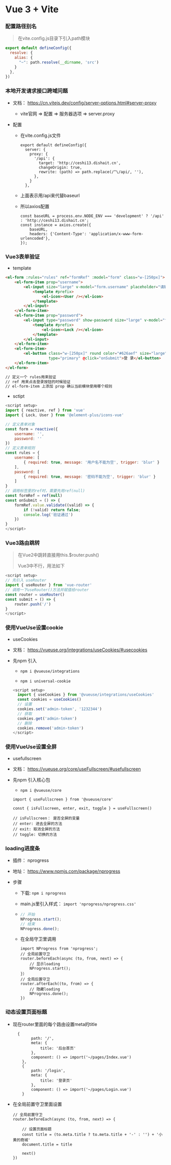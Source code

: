 # Vue 3 + Vite

### 配置路径别名
> 在vite.config.js目录下引入path模块
```javascript
export default defineConfig({
  resolve: {
    alias: {
      "~": path.resolve(__dirname, 'src')
    }
  },
})
```



### 本地开发请求接口跨域问题

- 文档： https://cn.vitejs.dev/config/server-options.html#server-proxy

  - vite官网 => 配置 => 服务器选项 => server.proxy

- 配置

  - 在vite.config.js文件

    ```
    export default defineConfig({
      server: {
        proxy: {
          '/api': {
            target: 'http://ceshi13.dishait.cn',
            changeOrigin: true,
            rewrite: (path) => path.replace(/^\/api/, ''),
          },
        }
      },
    ```

  - 上面表示用/api来代替baseurl

  - 所以axios配置

    ```
    const baseURL = process.env.NODE_ENV === 'development' ? '/api' : 'http://ceshi13.dishait.cn';
    const instance = axios.create({
        baseURL,
        headers: {'Content-Type': 'application/x-www-form-urlencoded'},
    });
    ```

    





### Vue3表单验证

- template

```html
<el-form :rules="rules" ref="formRef" :model="form" class="w-[250px]">
    <el-form-item prop="username">
        <el-input size="large" v-model="form.username" placeholder="请输入用户名" >
            <template #prefix>
                <el-icon><User /></el-icon>
            </template>
        </el-input>
    </el-form-item>
    <el-form-item prop="password">
        <el-input type="password" show-password size="large" v-model="form.password" placeholder="请输入密码" >
            <template #prefix>
                <el-icon><Lock /></el-icon>
            </template>
        </el-input>
    </el-form-item>
    <el-form-item>
        <el-button class="w-[250px]" round color="#626aef" size="large"
                   type="primary" @click="onSubmit">登 录</el-button>
    </el-form-item>
</el-form>

// 定义一个 rules用来验证
// ref 用来点击登录按钮的时候验证
// el-form-item 上添加 prop 确认当前模块使用哪个规则
```

- sctipt

```javascript
<script setup>
import { reactive, ref } from 'vue'
import { Lock, User } from '@element-plus/icons-vue'

// 定义表单对象
const form = reactive({
    username: '',
    password: ''
})
// 定义表单规则
const rules = {
    username: [
        { required: true, message: '用户名不能为空', trigger: 'blur' }
    ],
    password: [
        { required: true, message: '密码不能为空', trigger: 'blur' }
    ]
}
// 调用标签里的ref时，需要先用ref(null)
const formRef = ref(null)
const onSubmit = () => {
    formRef.value.validate((valid) => {
        if (!valid) return false;
       	console.log('验证通过')
    })
}
</script>
```



### Vue3路由跳转

> 在Vue2中跳转直接用this.$router.push()
>
> Vue3中不行，用法如下

```javascript
<script setup>
// 先引入 useRouter
import { useRouter } from 'vue-router'
// 调用一下useRouter()方法并赋值给router
const router = useRouter()
const submit = () => {
    router.push('/')
}
</script>
```



### 使用VueUse设置cookie

- useCookies

- 文档： https://vueuse.org/integrations/useCookies/#usecookies

- 先npm 引入

  - `npm i @vueuse/integrations`

  - `npm i universal-cookie`

  ```javascript
  <script setup>
    import { useCookies } from '@vueuse/integrations/useCookies'
    const cookies = useCookies()
    // 设置
    cookies.set('admin-token', '1232344')
    // 获取
    cookies.get('admin-token')
    // 删除
    cookies.remove('admin-token')
  </script>
  ```



### 使用VueUse设置全屏

- usefullscreen

- 文档： https://vueuse.org/core/useFullscreen/#usefullscreen

- 先npm 引入核心包

  - `npm i @vueuse/core`

  ```
  import { useFullscreen } from '@vueuse/core'
  
  const { isFullscreen, enter, exit, toggle } = useFullscreen()
  
  // isFullscreen： 是否全屏的变量
  // enter: 进去全屏的方法
  // exit: 取消全屏的方法
  // toggle: 切换的方法
  ```

  

### loading进度条

- 插件： nprogress

- 地址： https://www.npmjs.com/package/nprogress

- 步骤

  - 下载: `npm i nprogress`

  - main.js里引入样式： `import 'nprogress/nprogress.css'`

  - ```javascript
    // 开始
    NProgress.start();
    // 结束
    NProgress.done();
    ```

  - 在全局守卫里调用

    ```
    import NProgress from 'nprogress';
    // 全局前置守卫
    router.beforeEach(async (to, from, next) => {
        // 显示loading
        NProgress.start();
    }）
    // 全局后置守卫
    router.afterEach((to, from) => {
        // 隐藏loading
        NProgress.done();
    })
    ```

    



### 动态设置页面标题

- 现在router里面的每个路由设置meta的title

  ```
  	{ 
          path: '/',
          meta: {
              title: '后台首页'
          },
          component: () => import('~/pages/Index.vue')
      },
      {
          path: '/login',
          meta: {
              title: '登录页'
          },
          component: () => import('~/pages/Login.vue')
      }
  ```

- 在全局前置守卫里面设置

  ```
  // 全局前置守卫
  router.beforeEach(async (to, from, next) => {
  
      // 设置页面标题
      const title = (to.meta.title ? to.meta.title + '-' : '') + '小黄的商城'
      document.title = title
  
      next()
  })
  ```

  